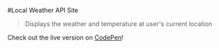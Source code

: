 #Local Weather API Site

>Displays the weather and temperature at user's current location

Check out the live version on [CodePen](http://codepen.io/cecdelr/full/GqwaBy/)!
